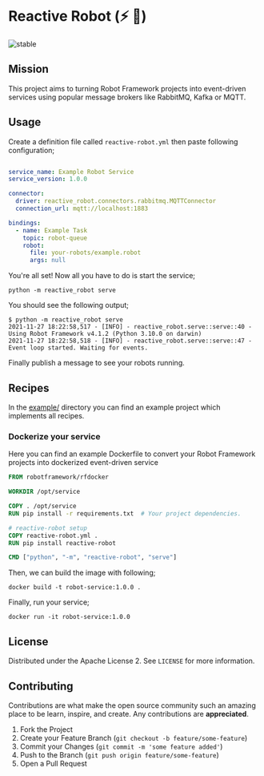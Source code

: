 # Reactive Robot (⚡ 🤖)

<!-- ![pypi-badge](https://img.shields.io/pypi/v/reactive-robot) -->

![stable](https://img.shields.io/static/v1?label=status&message=alpha-phase&color=yellow)

## Mission

This project aims to turning Robot Framework projects into event-driven services using popular message brokers like RabbitMQ, Kafka or MQTT.

## Usage

Create a definition file called `reactive-robot.yml` then paste following configuration;

```yaml

service_name: Example Robot Service
service_version: 1.0.0

connector:
  driver: reactive_robot.connectors.rabbitmq.MQTTConnector
  connection_url: mqtt://localhost:1883

bindings:
  - name: Example Task
    topic: robot-queue
    robot:
      file: your-robots/example.robot
      args: null
```

You're all set!
Now all you have to do is start the service;

```
python -m reactive_robot serve
```

You should see the following output;

```
$ python -m reactive_robot serve
2021-11-27 18:22:58,517 - [INFO] - reactive_robot.serve::serve::40 - Using Robot Framework v4.1.2 (Python 3.10.0 on darwin)
2021-11-27 18:22:58,518 - [INFO] - reactive_robot.serve::serve::47 - Event loop started. Waiting for events.
```

Finally publish a message to see your robots running.

## Recipes

In the [example/](./example) directory you can find an example project which implements all recipes.

### Dockerize your service

Here you can find an example Dockerfile to convert your Robot Framework projects into dockerized event-driven service 

```dockerfile
FROM robotframework/rfdocker

WORKDIR /opt/service

COPY . /opt/service
RUN pip install -r requirements.txt  # Your project dependencies.

# reactive-robot setup
COPY reactive-robot.yml .
RUN pip install reactive-robot

CMD ["python", "-m", "reactive-robot", "serve"]
```

Then, we can build the image with following;

```
docker build -t robot-service:1.0.0 .
```

Finally, run your service;

```
docker run -it robot-service:1.0.0
```


## License

Distributed under the Apache License 2.
See `LICENSE` for more information.

## Contributing

Contributions are what make the open source community such an amazing place to be learn, inspire, and create.
Any contributions are **appreciated**.

1. Fork the Project
2. Create your Feature Branch (`git checkout -b feature/some-feature`)
3. Commit your Changes (`git commit -m 'some feature added'`)
4. Push to the Branch (`git push origin feature/some-feature`)
5. Open a Pull Request

